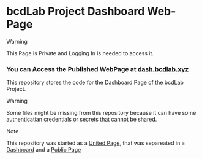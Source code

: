 # bcdLab Project Dashboard Web-Page

> [!WARNING]
> This Page is Private and Logging In is needed to access it.
### You can Access the Published WebPage at [dash.bcdlab.xyz](https://dash.bcdlab.xyz)


This repository stores the code for the Dashboard Page of the bcdLab Project.

> [!WARNING]
> Some files might be missing from this repository because it can have some authenticatian credentials or secrets that cannot be shared.

> [!Note]
> This repository was started as a [United Page](https://github.com/bcdlab-Project/Main-Node), that was separeated in a [Dashboard](https://github.com/bcdlab-Project/Dashboard) and a [Public Page](https://github.com/bcdlab-Project/WebPage)